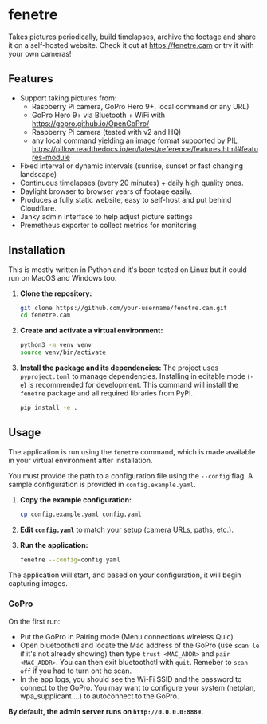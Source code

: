 # fenetre

Takes pictures periodically, build timelapses, archive the footage and share it on a self-hosted website. Check it out at https://fenetre.cam or try it with your own cameras!


## Features
- Support taking pictures from:
  - Raspberry Pi camera, GoPro Hero 9+, local command or any URL)
  - GoPro Hero 9+ via Bluetooth + WiFi with https://gopro.github.io/OpenGoPro/
  - Raspberry Pi camera (tested with v2 and HQ)
  - any local command yielding an image format supported by PIL https://pillow.readthedocs.io/en/latest/reference/features.html#features-module
- Fixed interval or dynamic intervals (sunrise, sunset or fast changing landscape)
- Continuous timelapses (every 20 minutes) + daily high quality ones.
- Daylight browser to browser years of footage easily.
- Produces a fully static website, easy to self-host and put behind Cloudflare.
- Janky admin interface to help adjust picture settings
- Premetheus exporter to collect metrics for monitoring

## Installation

This is mostly written in Python and it's been tested on Linux but it could run on MacOS and Windows too.


1.  **Clone the repository:**
    ```bash
    git clone https://github.com/your-username/fenetre.cam.git
    cd fenetre.cam
    ```

2.  **Create and activate a virtual environment:**
    ```bash
    python3 -m venv venv
    source venv/bin/activate
    ```

3.  **Install the package and its dependencies:**
    The project uses `pyproject.toml` to manage dependencies. Installing in editable mode (`-e`) is recommended for development. This command will install the `fenetre` package and all required libraries from PyPI.
    ```bash
    pip install -e .
    ```


## Usage

The application is run using the `fenetre` command, which is made available in your virtual environment after installation.

You must provide the path to a configuration file using the `--config` flag. A sample configuration is provided in `config.example.yaml`.

1.  **Copy the example configuration:**
    ```bash
    cp config.example.yaml config.yaml
    ```

2.  **Edit `config.yaml`** to match your setup (camera URLs, paths, etc.).

3.  **Run the application:**
    ```bash
    fenetre --config=config.yaml
    ```

The application will start, and based on your configuration, it will begin capturing images.

### GoPro

On the first run:
- Put the GoPro in Pairing mode (Menu connections wireless Quic)
- Open bluetoothctl and locate the Mac address of the GoPro (use `scan le` if it's not already showing) then type `trust <MAC_ADDR>` and `pair <MAC_ADDR>`. You can then exit bluetoothctl with `quit`. Remeber to `scan off` if you had to turn ont he scan.
- In the app logs, you should see the Wi-Fi SSID and the password to connect to the GoPro. You may want to configure your system (netplan, wpa_supplicant ...) to autoconnect to the GoPro.

**By default, the admin server runs on `http://0.0.0.0:8889`.**
